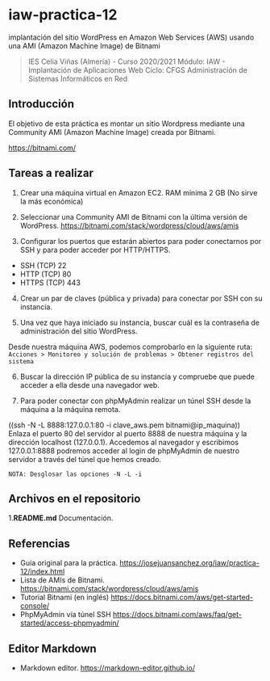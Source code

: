 # iaw-practica-12
implantación del sitio WordPress en Amazon Web Services (AWS) usando una AMI (Amazon Machine Image) de Bitnami

> IES Celia Viñas (Almería) - Curso 2020/2021
Módulo: IAW - Implantación de Aplicaciones Web
Ciclo: CFGS Administración de Sistemas Informáticos en Red

**Introducción**
------------
El objetivo de esta práctica es montar un sitio Wordpress mediante una Community AMI (Amazon Machine Image) creada por Bitnami.

https://bitnami.com/

**Tareas a realizar**
------------
1. Crear una máquina virtual en Amazon EC2. RAM mínima 2 GB (No sirve la más económica)

2. Seleccionar una Community AMI de Bitnami con la última versión de WordPress. https://bitnami.com/stack/wordpress/cloud/aws/amis

3. Configurar los puertos que estarán abiertos para poder conectarnos por SSH y para poder acceder por HTTP/HTTPS.

- SSH (TCP) 22
- HTTP (TCP) 80
- HTTPS (TCP) 443

4. Crear un par de claves (pública y privada) para conectar por SSH con su instancia.

5. Una vez que haya iniciado su instancia, buscar cuál es la contraseña de administración del sitio WordPress.

Desde nuestra máquina AWS, podemos comprobarlo en la siguiente ruta:
`Acciones > Monitoreo y solución de problemas > Obtener registros del sistema`

6. Buscar la dirección IP pública de su instancia y compruebe que puede acceder a ella desde una navegador web.

7. Para poder conectar con phpMyAdmin realizar un túnel SSH desde la máquina a la máquina remota.

((ssh -N -L 8888:127.0.0.1:80 -i clave_aws.pem bitnami@ip_maquina))
Enlaza el puerto 80 del servidor al puerto 8888 de nuestra máquina y la dirección localhost (127.0.0.1). Accedemos al navegador y escribimos 127.0.0.1:8888 podremos acceder al login de phpMyAdmin de nuestro servidor a través del túnel que hemos creado.

`NOTA: Desglosar las opciones -N -L -i`

**Archivos en el repositorio**
------------
1.**README.md** Documentación.

**Referencias**
------------
- Guía original para la práctica.
https://josejuansanchez.org/iaw/practica-12/index.html
- Lista de AMIs de Bitnami.
https://bitnami.com/stack/wordpress/cloud/aws/amis
- Tutorial Bitnami (en inglés)
https://docs.bitnami.com/aws/get-started-console/
- PhpMyAdmin vía túnel SSH
https://docs.bitnami.com/aws/faq/get-started/access-phpmyadmin/


**Editor Markdown**
------------
- Markdown editor.
https://markdown-editor.github.io/